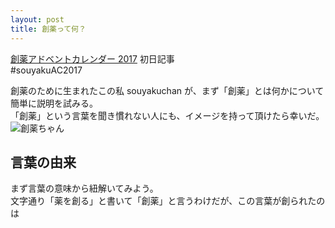```yaml
---
layout: post
title: 創薬って何？
---
```


[創薬アドベントカレンダー 2017](https://adventar.org/calendars/2412) 初日記事  
#souyakuAC2017  
  
創薬のために生まれたこの私 souyakuchan が、まず「創薬」とは何かについて簡単に説明を試みる。  
「創薬」という言葉を聞き慣れない人にも、イメージを持って頂けたら幸いだ。  
![創薬ちゃん](https://user-images.githubusercontent.com/33997698/33386933-73d70f7c-d56f-11e7-84d5-3464b6819b1b.png)  
## 言葉の由来
まず言葉の意味から紐解いてみよう。  
文字通り「薬を創る」と書いて「創薬」と言うわけだが、この言葉が創られたのは
